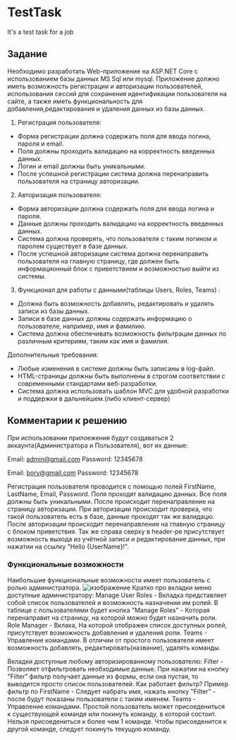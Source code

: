 # TestTask
It's a test task for a job

## Задание
Необходимо разработать Web-приложение на ASP.NET Core с использованием базы данных MS Sql или mysql. Приложение должно иметь возможность регистрации и авторизации пользователей, использования сессий для сохранения идентификации пользователя на сайте, а также иметь функциональность для добавления,редактирования и удаления данных из базы данных.

1. Регистрация пользователя:
- Форма регистрации должна содержать поля для ввода логина, пароля и email.
- Поля должны проходить валидацию на корректность введенных данных.
- Логин и email должны быть уникальными.
- После успешной регистрации система должна перенаправить пользователя на страницу авторизации.

2. Авторизация пользователя:
- Форма авторизации должна содержать поля для ввода логина и пароля.
- Данные должны проходить валидацию на корректность введенных данных.
- Система должна проверять, что пользователя с таким логином и паролем существует в базе данных.
- После успешной авторизации система должна перенаправить пользователя на главную страницу, где должен быть информационный блок с приветствием и возможностью выйти из системы.

3. Функционал для работы с данными(таблицы Users, Roles, Teams) :
- Должна быть возможность добавлять, редактировать и удалять записи из базы данных.
- Записи в базе данных должны содержать информацию о пользователе, например, имя и фамилию.
- Система должна обеспечивать возможность фильтрации данных по различным критериям, таким как имя и фамилия.

Дополнительные требования:
- Любые изменения в системе должны быть записаны в log-файл.
- HTML-страницы должны быть выполнены в строгом соответствии с современными стандартами веб-разработки.
- Система должна использовать шаблон MVC для удобной разработки и поддержки в дальнейшем.(либо клиент-сервер)

## Комментарии к решению
При использовании прилоежения будут создаваться 2 аккаунта(Администратора и Пользователя), вот их данные:

Email: admin@gmail.com
Password: 12345678

Email: bory@gmail.com
Password: 12345678

Регистрация пользователя проводится с помощью полей FirstName, LastName, Email, Password. Поля проходят валидацию данных. Все поля должны быть уникальными. После происходит перенаправление на страницу авторизации.
При авторизации происходит проверка, что такой пользователь есть в базе, данные проходят так же валидацю. После авторизации происходит перенаправление на главную страницу с блоком приветствия. Так же справа сверху в header-ре присутствует возможность выхода из учётной записи и редактирование данных, при нажатии на ссылку "Hello {UserName}!".

### Функциональные возможности
Наибольшие функциональные возможности имеет пользователь с ролью администратора.
![изображение](https://user-images.githubusercontent.com/78400784/233780256-fee8719d-d31b-4b7c-8c3e-74304a5e9eb0.png)
Кратко про вкладки меню доступные администратору:
Manage User Roles - Вкладка представляет собой список пользователей и возможность назначении им ролей. В таблице с пользователями будет кнопка "Manage Roles" - Которая перенаправит на страницу, на которой можно будет назначить роли.
Role Manager - Вклака, На которой отображен список доступных ролей, присутствует возможность добавления и удаления роли.
Teams - Управление командами. В отличии от простого пользователя имеет возможность добавлять, редактировать(название), удалять команды.

Вкладки доступные любому авторизированному пользователю:
Filter - Позволяет отфильтровать необходимые данные. При нажатии на кнопку "Filter" фильтр получает данные из формы, если она пустая, то выводится просто список пользователей. Как работает фильтр? Пример фильтр по FirstName - Следует набрать имя, нажать кнопку "Filter" - после будут показаны пользователи с таким именем.
Teams - Управление командами. Простой пользователь может присоедениться к существующей команде или покинуть команду, в которой состоит. Нельзя присоедениться к более чем 1 команде. Чтобы присоеденится к другой команде, следует покинуть текущую команду.
